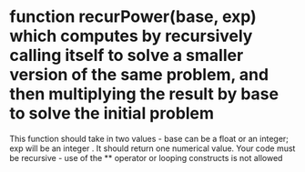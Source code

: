 # function recurPower(base, exp) which computes  by recursively calling itself to solve a smaller version of the same problem, and then multiplying the result by base to solve the initial problem #

This function should take in two values - base can be a float or an integer; exp will be an integer . It should return one numerical value. Your code must be recursive - use of the ** operator or looping constructs is not allowed
